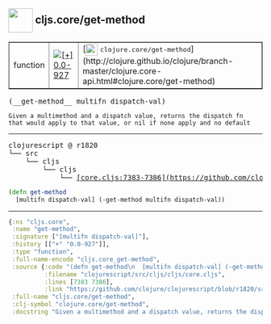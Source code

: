 ## <img width="48px" valign="middle" src="http://i.imgur.com/Hi20huC.png"> cljs.core/get-method

 <table border="1">
<tr>
<td>function</td>
<td><a href="https://github.com/cljsinfo/api-refs/tree/0.0-927"><img valign="middle" alt="[+] 0.0-927" src="https://img.shields.io/badge/+-0.0--927-lightgrey.svg"></a> </td>
<td>
[<img height="24px" valign="middle" src="http://i.imgur.com/1GjPKvB.png"> <samp>clojure.core/get-method</samp>](http://clojure.github.io/clojure/branch-master/clojure.core-api.html#clojure.core/get-method)
</td>
</tr>
</table>

 <samp>
(__get-method__ multifn dispatch-val)<br>
</samp>

```
Given a multimethod and a dispatch value, returns the dispatch fn
that would apply to that value, or nil if none apply and no default
```

---

 <pre>
clojurescript @ r1820
└── src
    └── cljs
        └── cljs
            └── <ins>[core.cljs:7383-7386](https://github.com/clojure/clojurescript/blob/r1820/src/cljs/cljs/core.cljs#L7383-L7386)</ins>
</pre>

```clj
(defn get-method
  [multifn dispatch-val] (-get-method multifn dispatch-val))
```


---

```clj
{:ns "cljs.core",
 :name "get-method",
 :signature ["[multifn dispatch-val]"],
 :history [["+" "0.0-927"]],
 :type "function",
 :full-name-encode "cljs.core_get-method",
 :source {:code "(defn get-method\n  [multifn dispatch-val] (-get-method multifn dispatch-val))",
          :filename "clojurescript/src/cljs/cljs/core.cljs",
          :lines [7383 7386],
          :link "https://github.com/clojure/clojurescript/blob/r1820/src/cljs/cljs/core.cljs#L7383-L7386"},
 :full-name "cljs.core/get-method",
 :clj-symbol "clojure.core/get-method",
 :docstring "Given a multimethod and a dispatch value, returns the dispatch fn\nthat would apply to that value, or nil if none apply and no default"}

```
